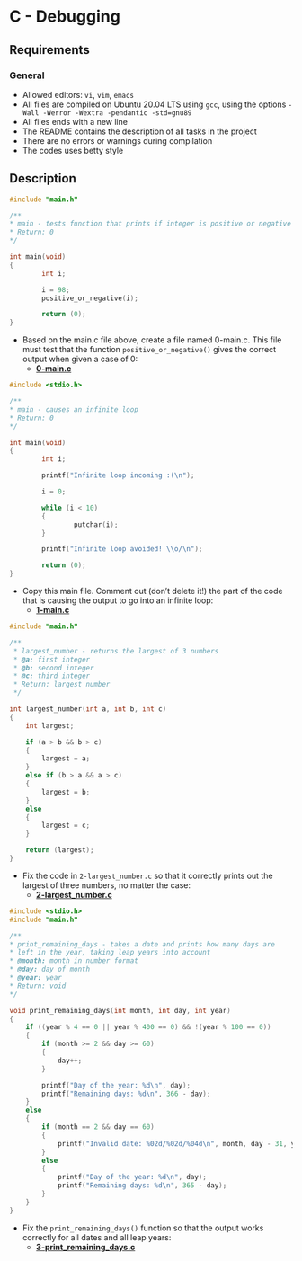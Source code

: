 # C - Debugging
## Requirements
### General
* Allowed editors: `vi`, `vim`, `emacs`
* All files are compiled on Ubuntu 20.04 LTS using `gcc`, using the options `-Wall -Werror -Wextra -pendantic -std=gnu89`
* All files ends with a new line
* The README contains the description of all tasks in the project
* There are no errors or warnings during compilation
* The codes uses betty style
## Description
```c
#include "main.h"

/**
* main - tests function that prints if integer is positive or negative
* Return: 0
*/

int main(void)
{
        int i;

        i = 98;
        positive_or_negative(i);

        return (0);
}
```
* Based on the main.c file above, create a file named 0-main.c. This file must test that the function `positive_or_negative()` gives the correct output when given a case of 0:
    * **[0-main.c](https://github.com/Samuel-IG16/alx-low_level_programming/blob/master/0x03-debugging/0-main.c)**
```c
#include <stdio.h>

/**
* main - causes an infinite loop
* Return: 0
*/

int main(void)
{
        int i;

        printf("Infinite loop incoming :(\n");

        i = 0;

        while (i < 10)
        {
                putchar(i);
        }

        printf("Infinite loop avoided! \\o/\n");

        return (0);
}
```
* Copy this main file. Comment out (don’t delete it!) the part of the code that is causing the output to go into an infinite loop:
    * **[1-main.c](https://github.com/Samuel-IG16/alx-low_level_programming/blob/master/0x03-debugging/1-main.c)**
```c
#include "main.h"

/**
 * largest_number - returns the largest of 3 numbers
 * @a: first integer
 * @b: second integer
 * @c: third integer
 * Return: largest number
 */

int largest_number(int a, int b, int c)
{
    int largest;

    if (a > b && b > c)
    {
        largest = a;
    }
    else if (b > a && a > c)
    {
        largest = b;
    }
    else
    {
        largest = c;
    }

    return (largest);
}
```
* Fix the code in `2-largest_number.c` so that it correctly prints out the largest of three numbers, no matter the case:
    * **[2-largest_number.c](https://github.com/Samuel-IG16/alx-low_level_programming/blob/master/0x03-debugging/2-largest_number.c)**
```c
#include <stdio.h>
#include "main.h"

/**
* print_remaining_days - takes a date and prints how many days are
* left in the year, taking leap years into account
* @month: month in number format
* @day: day of month
* @year: year
* Return: void
*/

void print_remaining_days(int month, int day, int year)
{
    if ((year % 4 == 0 || year % 400 == 0) && !(year % 100 == 0))
    {
        if (month >= 2 && day >= 60)
        {
            day++;
        }

        printf("Day of the year: %d\n", day);
        printf("Remaining days: %d\n", 366 - day);
    }
    else
    {
        if (month == 2 && day == 60)
        {
            printf("Invalid date: %02d/%02d/%04d\n", month, day - 31, year);
        }
        else
        {
            printf("Day of the year: %d\n", day);
            printf("Remaining days: %d\n", 365 - day);
        }
    }
}
```
* Fix the `print_remaining_days()` function so that the output works correctly for all dates and all leap years:
    * **[3-print_remaining_days.c](https://github.com/Samuel-IG16/alx-low_level_programming/blob/master/0x03-debugging/3-print_remaining_days.c)**
